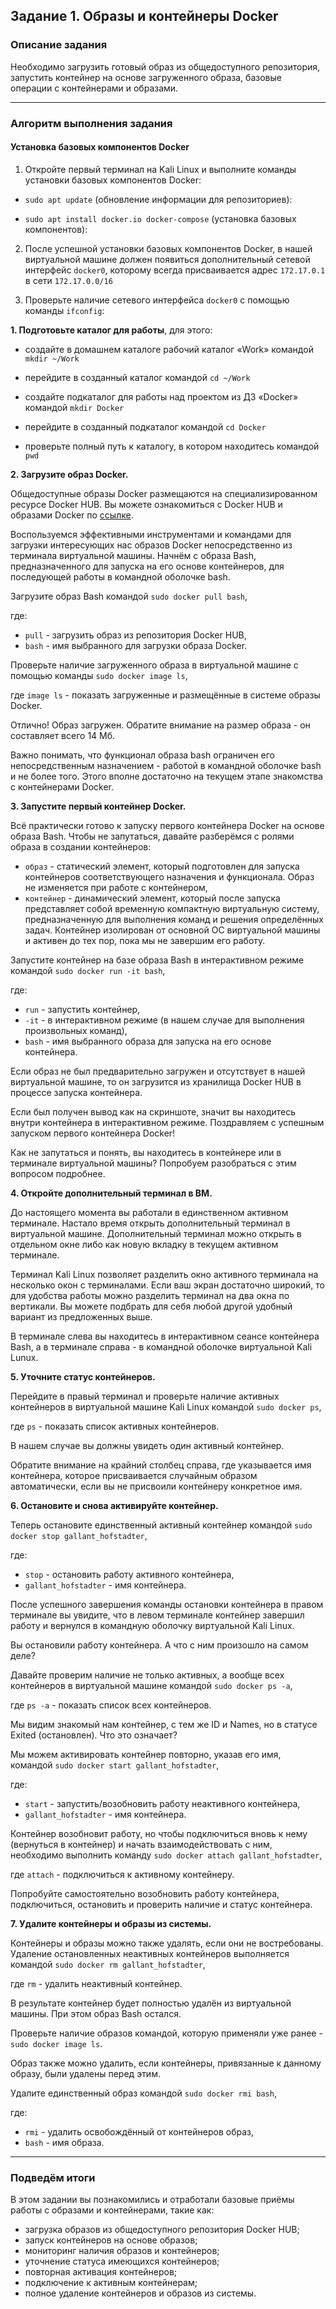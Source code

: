 ## Задание 1. Образы и контейнеры Docker

### Описание задания

Необходимо загрузить готовый образ из общедоступного репозитория, запустить контейнер на основе загруженного образа, базовые операции с контейнерами и образами.

-----

### Алгоритм выполнения задания

#### Установка базовых компонентов Docker


1. Откройте первый терминал на Kali Linux и выполните команды установки базовых компонентов Docker:

- `sudo apt update` (обновление информации для репозиториев):



- `sudo apt install docker.io docker-compose` (установка базовых компонентов):



2. После успешной установки базовых компонентов Docker, в нашей виртуальной машине должен появиться дополнительный сетевой интерфейс `docker0`, которому всегда присваивается адрес `172.17.0.1` в сети `172.17.0.0/16`

3. Проверьте наличие сетевого интерфейса `docker0` с помощью команды `ifconfig`:




**1. Подготовьте каталог для работы**, для этого:
- создайте в домашнем каталоге рабочий каталог «Work» командой 
`mkdir ~/Work`

- перейдите в созданный каталог командой 
`cd ~/Work`

- создайте подкаталог для работы над проектом из ДЗ «Docker» командой 
`mkdir Docker`

- перейдите в созданный подкаталог командой 
`cd Docker`

- проверьте полный путь к каталогу, в котором находитесь командой 
`pwd`

**2. Загрузите образ Docker.**

Общедоступные образы Docker размещаются на специализированном ресурсе Docker HUB. Вы можете ознакомиться с Docker HUB и образами Docker по [ссылке](https://hub.docker.com/).

Воспользуемся эффективными инструментами и командами для загрузки интересующих нас образов Docker непосредственно из терминала виртуальной машины. Начнём с образа Bash, предназначенного для запуска на его основе контейнеров, для последующей работы в командной оболочке bash.

Загрузите образ Bash командой 
`sudo docker pull bash`,

где:
- `pull` - загрузить образ из репозитория Docker HUB,
- `bash` - имя выбранного для загрузки образа Docker.

Проверьте наличие загруженного образа в виртуальной машине с помощью команды 
`sudo docker image ls`,

где `image ls` - показать загруженные и размещённые в системе образы Docker.

Отлично! Образ загружен. Обратите внимание на размер образа - он составляет всего 14 Мб.

Важно понимать, что функционал образа bash ограничен его непосредственным назначением - работой в командной оболочке bash и не более того. Этого вполне достаточно на текущем этапе знакомства с контейнерами Docker.

**3. Запустите первый контейнер Docker.**

Всё практически готово к запуску первого контейнера Docker на основе образа Bash. Чтобы не запутаться, давайте разберёмся с ролями образа в создании контейнеров:

- `образ` - статический элемент, который подготовлен для запуска контейнеров соответствующего назначения и функционала. Образ не изменяется при работе с контейнером,
- `контейнер` - динамический элемент, который после запуска представляет собой временную компактную виртуальную систему, предназначенную для выполнения команд и решения определённых задач. Контейнер изолирован от основной ОС виртуальной машины и активен до тех пор, пока мы не завершим его работу. 

Запустите контейнер на базе образа Bash в интерактивном режиме командой
`sudo docker run -it bash`,

где:
- `run` - запустить контейнер,
- `-it` - в интерактивном режиме (в нашем случае для выполнения произвольных команд),
- `bash` - имя выбранного образа для запуска на его основе контейнера. 

Если образ не был предварительно загружен и отсутствует в нашей виртуальной машине, то он загрузится из хранилища Docker HUB в процессе запуска контейнера.

Если был получен вывод как на скриншоте, значит вы находитесь внутри контейнера в интерактивном режиме. Поздравляем с успешным запуском первого контейнера Docker! 

Как не запутаться и понять, вы находитесь в контейнере или в терминале виртуальной машины? Попробуем разобраться с этим вопросом подробнее. 

**4. Откройте дополнительный терминал в ВМ.**

До настоящего момента вы работали в единственном активном терминале. Настало время открыть дополнительный терминал в виртуальной машине. Дополнительный терминал можно открыть в отдельном окне либо как новую вкладку в текущем активном терминале. 

Терминал Kali Linux позволяет разделить окно активного терминала на несколько окон с терминалами. Если ваш экран достаточно широкий, то для удобства работы можно разделить терминал на два окна по вертикали. Вы можете подбрать для себя любой другой удобный вариант из предложенных выше.

В терминале слева вы находитесь в интерактивном сеансе контейнера Bash, а в терминале справа - в командной оболочке виртуальной Kali Lunux.

**5. Уточните статус контейнеров.**

Перейдите в правый терминал и проверьте наличие активных контейнеров в виртуальной машине Kali Linux командой
`sudo docker ps`,

где `ps` - показать список активных контейнеров.

В нашем случае вы должны увидеть один активный контейнер.

Обратите внимание на крайний столбец справа, где указывается имя контейнера, которое присваивается случайным образом автоматически, если вы не присвоили контейнеру конкретное имя. 

**6. Остановите и снова активируйте контейнер.**

Теперь остановите единственный активный контейнер командой
`sudo docker stop gallant_hofstadter`,

где:
- `stop` - остановить работу активного контейнера,
- `gallant_hofstadter` - имя контейнера.

После успешного завершения команды остановки контейнера в правом терминале вы увидите, что в левом терминале контейнер завершил работу и вернулся в командную оболочку виртуальной Kali Linux.

Вы остановили работу контейнера. А что с ним произошло на самом деле?

Давайте проверим наличие не только активных, а вообще всех контейнеров в виртуальной машине командой
`sudo docker ps -a`,

где `ps -a` - показать список всех контейнеров.

Мы видим знакомый нам контейнер, с тем же ID и Names, но в статусе Exited (остановлен). Что это означает?

Мы можем активировать контейнер повторно, указав его имя, командой
`sudo docker start gallant_hofstadter`,

где:
- `start` - запустить/возобновить работу неактивного контейнера,
- `gallant_hofstadter` - имя контейнера.

Контейнер возобновит работу, но чтобы подключиться вновь к нему (вернуться в контейнер) и начать взаимодействовать с ним, необходимо выполнить команду
`sudo docker attach gallant_hofstadter`,

где `attach` - подключиться к активному контейнеру.

Попробуйте самостоятельно возобновить работу контейнера, подключиться, остановить и проверить наличие и статус контейнера.

**7. Удалите контейнеры и образы из системы.**

Контейнеры и образы можно также удалять, если они не востребованы. Удаление остановленных неактивных контейнеров выполняется командой
`sudo docker rm gallant_hofstadter`,

где `rm` - удалить неактивный контейнер.

В результате контейнер будет полностью удалён из виртуальной машины. При этом образ Bash остался. 

Проверьте наличие образов командой, которую применяли уже ранее - 
`sudo docker image ls`.

Образ также можно удалить, если контейнеры, привязанные к данному образу, были удалены перед этим.

Удалите единственный образ командой
`sudo docker rmi bash`,

где:
- `rmi` - удалить освобождённый от контейнеров образ,
- `bash` - имя образа.

-----

### Подведём итоги

В этом задании вы познакомились и отработали базовые приёмы работы с образами и контейнерами, такие как:
- загрузка образов из общедоступного репозитория Docker HUB;
- запуск контейнеров на основе образов;
- мониторинг наличия образов и контейнеров;
- уточнение статуса имеющихся контейнеров;
- повторная активация контейнеров;
- подключение к активным контейнерам;
- полное удаление контейнеров и образов из системы.
